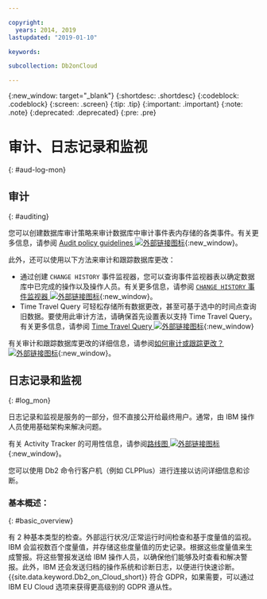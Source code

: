 ```yaml
---

copyright:
  years: 2014, 2019
lastupdated: "2019-01-10"

keywords: 

subcollection: Db2onCloud

---
```


<!-- Attribute definitions --> 
{:new_window: target="_blank"}
{:shortdesc: .shortdesc}
{:codeblock: .codeblock}
{:screen: .screen}
{:tip: .tip}
{:important: .important}
{:note: .note}
{:deprecated: .deprecated}
{:pre: .pre}

# 审计、日志记录和监视
{: #aud-log-mon}

## 审计
{: #auditing}

您可以创建数据库审计策略来审计数据库中审计事件表内存储的各类事件。有关更多信息，请参阅 [Audit policy guidelines ![外部链接图标](../../icons/launch-glyph.svg "外部链接图标")](https://www.ibm.com/support/knowledgecenter/SS6NHC/com.ibm.swg.im.dashdb.security.doc/doc/audit_policy_guidelines.html){:new_window}。

此外，还可以使用以下方法来审计和跟踪数据库更改：
* 通过创建 `CHANGE HISTORY` 事件监视器，您可以查询事件监视器表以确定数据库中已完成的操作以及操作人员。有关更多信息，请参阅 [`CHANGE HISTORY` 事件监视器 ![外部链接图标](../../icons/launch-glyph.svg "外部链接图标")](https://www.ibm.com/support/knowledgecenter/en/SSEPGG_11.1.0/com.ibm.db2.luw.sql.ref.doc/doc/r0059363.html){:new_window}。
* Time Travel Query 可轻松存储所有数据更改，甚至可基于选中的时间点查询旧数据。要使用此审计方法，请确保首先设置表以支持 Time Travel Query。有关更多信息，请参阅 [Time Travel Query ![外部链接图标](../../icons/launch-glyph.svg "外部链接图标")](https://developer.ibm.com/answers/questions/426878/how-do-i-use-time-travel-query-in-db2-or-db2-on-cl/){:new_window}

有关审计和跟踪数据库更改的详细信息，请参阅[如何审计或跟踪更改？![外部链接图标](../../icons/launch-glyph.svg "外部链接图标")](https://developer.ibm.com/answers/questions/427780/how-can-i-audit-or-track-changes-dropped-tables-to.html){:new_window}。

## 日志记录和监视
{: #log_mon}

日志记录和监视是服务的一部分，但不直接公开给最终用户。通常，由 IBM 操作人员使用基础架构来解决问题。  

有关 Activity Tracker 的可用性信息，请参阅[路线图 ![外部链接图标](../../icons/launch-glyph.svg "外部链接图标")](https://ibm.biz/db2oncloud-roadmap){:new_window}。

您可以使用 Db2 命令行客户机（例如 CLPPlus）进行连接以访问详细信息和诊断。

### 基本概述：
{: #basic_overview}

有 2 种基本类型的检查。外部运行状况/正常运行时间检查和基于度量值的监视。IBM 会监视数百个度量值，并存储这些度量值的历史记录。根据这些度量值来生成警报。将这些警报发送给 IBM 操作人员，以确保他们能够及时查看和解决警报。此外，IBM 还会发送归档的操作系统和诊断日志，以便进行快速诊断。{{site.data.keyword.Db2_on_Cloud_short}} 符合 GDPR，如果需要，可以通过 IBM EU Cloud 选项来获得更高级别的 GDPR 遵从性。


